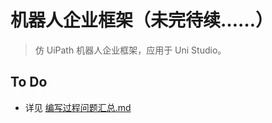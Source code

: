 # 机器人企业框架（未完待续……）

> 仿 UiPath 机器人企业框架，应用于 Uni Studio。

## To Do

- 详见 [编写过程问题汇总.md](./编写过程问题汇总.md)

